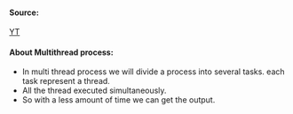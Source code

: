 #### Source:
[YT](https://www.youtube.com/watch?v=x1tg2YUCs-c&list=PLXj4XH7LcRfDrdQuJTHIPmKMpa7eYVaPm&index=15)


#### About Multithread process:

* In multi thread process we will divide a process into several tasks. each task represent a thread.
* All the thread executed simultaneously.
* So with a less amount of time we can get the output.